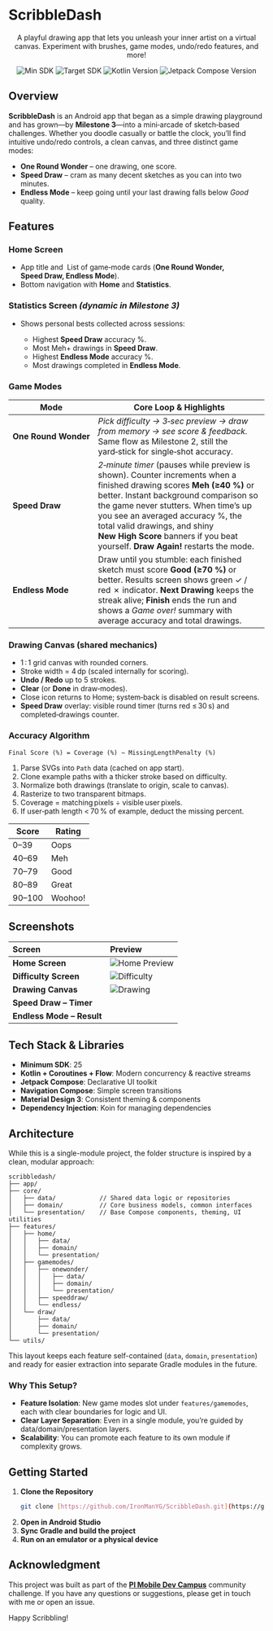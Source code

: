 # ScribbleDash

<p align="center">
  A playful drawing app that lets you unleash your inner artist on a virtual canvas. Experiment with brushes, game modes, undo/redo features, and more!
</p>

<p align="center">
  <img src="https://img.shields.io/badge/Min%20SDK-25-blue.svg" alt="Min SDK">
  <img src="https://img.shields.io/badge/Target%20SDK-34-brightgreen.svg" alt="Target SDK">
  <img src="https://img.shields.io/badge/Kotlin-2.0.20-purple.svg" alt="Kotlin Version">
  <img src="https://img.shields.io/badge/Jetpack%20ComposeBom-2025.02.00-orange.svg" alt="Jetpack Compose Version">
</p>

## Overview

**ScribbleDash** is an Android app that began as a simple drawing playground and has grown—by **Milestone 3**—into a mini‑arcade of sketch‑based challenges. Whether you doodle casually or battle the clock, you’ll find intuitive undo/redo controls, a clean canvas, and three distinct game modes:

* **One Round Wonder** – one drawing, one score.
* **Speed Draw** – cram as many decent sketches as you can into two minutes.
* **Endless Mode** – keep going until your last drawing falls below *Good* quality.

## Features

### Home Screen&#x20;

* App title and  List of game‑mode cards (**One Round Wonder, Speed Draw, Endless Mode**).
* Bottom navigation with **Home** and **Statistics**.

### Statistics Screen *(dynamic in Milestone 3)*

* Shows personal bests collected across sessions:

  * Highest **Speed Draw** accuracy %.
  * Most Meh+ drawings in **Speed Draw**.
  * Highest **Endless Mode** accuracy %.
  * Most drawings completed in **Endless Mode**.


### Game Modes

| Mode                 | Core Loop & Highlights                                                                                                                                                                                                                                                                                                                                          |
| -------------------- | --------------------------------------------------------------------------------------------------------------------------------------------------------------------------------------------------------------------------------------------------------------------------------------------------------------------------------------------------------------- |
| **One Round Wonder** | *Pick difficulty → 3‑sec preview → draw from memory → see score & feedback.* Same flow as Milestone 2, still the yard‑stick for single‑shot accuracy.                                                                                                                                                                                                           |
| **Speed Draw**       | *2‑minute timer* (pauses while preview is shown). Counter increments when a finished drawing scores **Meh (≥40 %)** or better. Instant background comparison so the game never stutters. When time’s up you see an averaged accuracy %, the total valid drawings, and shiny **New High Score** banners if you beat yourself. **Draw Again!** restarts the mode. |
| **Endless Mode**     | Draw until you stumble: each finished sketch must score **Good (≥70 %)** or better. Results screen shows green ✓ / red ✗ indicator. **Next Drawing** keeps the streak alive; **Finish** ends the run and shows a *Game over!* summary with average accuracy and total drawings.  

### Drawing Canvas (shared mechanics)

* 1 : 1 grid canvas with rounded corners.
* Stroke width = 4 dp (scaled internally for scoring).
* **Undo / Redo** up to 5 strokes.
* **Clear** (or **Done** in draw‑modes).
* Close icon returns to Home; system‑back is disabled on result screens.
* **Speed Draw** overlay: visible round timer (turns red ≤ 30 s) and completed‑drawings counter.

### Accuracy Algorithm

```text
Final Score (%) = Coverage (%) − MissingLengthPenalty (%)
```

1. Parse SVGs into `Path` data (cached on app start).
2. Clone example paths with a thicker stroke based on difficulty.
3. Normalize both drawings (translate to origin, scale to canvas).
4. Rasterize to two transparent bitmaps.
5. Coverage = matching pixels ÷ visible user pixels.
6. If user‑path length < 70 % of example, deduct the missing percent.

| Score  | Rating  |
| ------ | ------- |
| 0–39   | Oops    |
| 40–69  | Meh     |
| 70–79  | Good    |
| 80–89  | Great   |
| 90–100 | Woohoo! |

## Screenshots

| Screen              | Preview                             |
| :------------------ | :---------------------------------- |
| **Home Screen** | ![Home Preview](previews/Home.png)  |
| **Difficulty Screen** | ![Difficulty](previews/Difficulty.png)|
| **Drawing Canvas** | ![Drawing](previews/Drawing.png)    |
| **Speed Draw – Timer**    |         |
| **Endless Mode – Result** |         |

## Tech Stack & Libraries

-   **Minimum SDK**: 25
-   **Kotlin + Coroutines + Flow**: Modern concurrency & reactive streams
-   **Jetpack Compose**: Declarative UI toolkit
-   **Navigation Compose**: Simple screen transitions
-   **Material Design 3**: Consistent theming & components
-   **Dependency Injection**: Koin for managing dependencies

## Architecture

While this is a single-module project, the folder structure is inspired by a clean, modular approach:

```
scribbledash/
├── app/
├── core/
│   ├── data/            // Shared data logic or repositories
│   ├── domain/          // Core business models, common interfaces
│   └── presentation/    // Base Compose components, theming, UI utilities
├── features/
│   ├── home/
│   │   ├── data/
│   │   ├── domain/
│   │   └── presentation/
│   ├── gamemodes/
│   │   ├── onewonder/
│   │   │   ├── data/
│   │   │   ├── domain/
│   │   │   └── presentation/
│   │   ├── speeddraw/
│   │   └── endless/
│   └── draw/
│       ├── data/
│       ├── domain/
│       └── presentation/
└── utils/
```


This layout keeps each feature self-contained (`data`, `domain`, `presentation`) and ready for easier extraction into separate Gradle modules in the future.

### Why This Setup?

-   **Feature Isolation**: New game modes slot under `features/gamemodes`, each with clear boundaries for logic and UI.
-   **Clear Layer Separation**: Even in a single module, you’re guided by data/domain/presentation layers.
-   **Scalability**: You can promote each feature to its own module if complexity grows.

## Getting Started

1.  **Clone the Repository**
    ```bash
    git clone [https://github.com/IronManYG/ScribbleDash.git](https://github.com/IronManYG/ScribbleDash.git)
    ```
2.  **Open in Android Studio**
3.  **Sync Gradle and build the project**
4.  **Run on an emulator or a physical device**

## Acknowledgment

This project was built as part of the **[Pl Mobile Dev Campus](https://pl-coding.com/campus/)** community challenge. 
If you have any questions or suggestions, please get in touch with me or open an issue.

Happy Scribbling!

